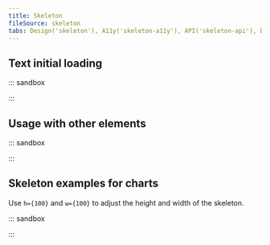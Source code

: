 ```yaml
---
title: Skeleton
fileSource: skeleton
tabs: Design('skeleton'), A11y('skeleton-a11y'), API('skeleton-api'), Example('skeleton-code'), Changelog('skeleton-changelog')
---
```


## Text initial loading

::: sandbox

<script lang="tsx">
  export Demo from 'stories/components/skeleton/docs/examples/text_initial_loading.tsx';
</script>

:::

## Usage with other elements

::: sandbox

<script lang="tsx">
  export Demo from 'stories/components/skeleton/docs/examples/usage_with_other_elements.tsx';
</script>

:::

## Skeleton examples for charts

Use `h={100}` and `w={100}` to adjust the height and width of the skeleton.

::: sandbox

<script lang="tsx">
  export Demo from 'stories/components/skeleton/docs/examples/skeleton_examples_for_charts.tsx';
</script>

:::
